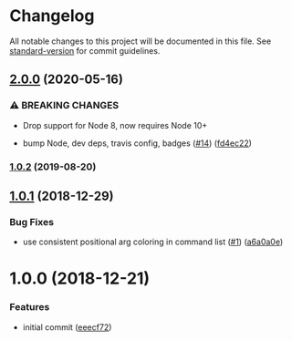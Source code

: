 # Changelog

All notable changes to this project will be documented in this file. See [standard-version](https://github.com/conventional-changelog/standard-version) for commit guidelines.

## [2.0.0](https://github.com/sywac/sywac-style-basic/compare/v1.0.2...v2.0.0) (2020-05-16)


### ⚠ BREAKING CHANGES

* Drop support for Node 8, now requires Node 10+

* bump Node, dev deps, travis config, badges ([#14](https://github.com/sywac/sywac-style-basic/issues/14)) ([fd4ec22](https://github.com/sywac/sywac-style-basic/commit/fd4ec227738e03e14e1592b05af7e907bfc00c76))

### [1.0.2](https://github.com/sywac/sywac-style-basic/compare/v1.0.1...v1.0.2) (2019-08-20)

<a name="1.0.1"></a>
## [1.0.1](https://github.com/sywac/sywac-style-basic/compare/v1.0.0...v1.0.1) (2018-12-29)


### Bug Fixes

* use consistent positional arg coloring in command list ([#1](https://github.com/sywac/sywac-style-basic/issues/1)) ([a6a0a0e](https://github.com/sywac/sywac-style-basic/commit/a6a0a0e))



<a name="1.0.0"></a>
# 1.0.0 (2018-12-21)


### Features

* initial commit ([eeecf72](https://github.com/sywac/sywac-style-basic/commit/eeecf72))
